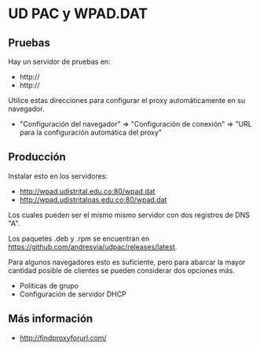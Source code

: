 # UD PAC y WPAD.DAT

## Pruebas

Hay un servidor de pruebas en:

 - http://
 - http://

Utilice estas direcciones para configurar el proxy automáticamente en su navegador.

 - "Configuración del navegador" => "Configuración de conexión" => "URL para la configuración automática del proxy"

## Producción

Instalar esto en los servidores:

 - http://wpad.udistrital.edu.co:80/wpad.dat
 - http://wpad.udistritaloas.edu.co:80/wpad.dat

Los cuales pueden ser el mismo mismo servidor con dos registros de DNS "A".

Los paquetes .deb y .rpm se encuentran en https://github.com/andresvia/udpac/releases/latest.

Para algunos navegadores esto es suficiente, pero para abarcar la mayor cantidad posible de clientes se pueden considerar dos opciones más.

 - Políticas de grupo
 - Configuración de servidor DHCP

## Más información

 - http://findproxyforurl.com/
